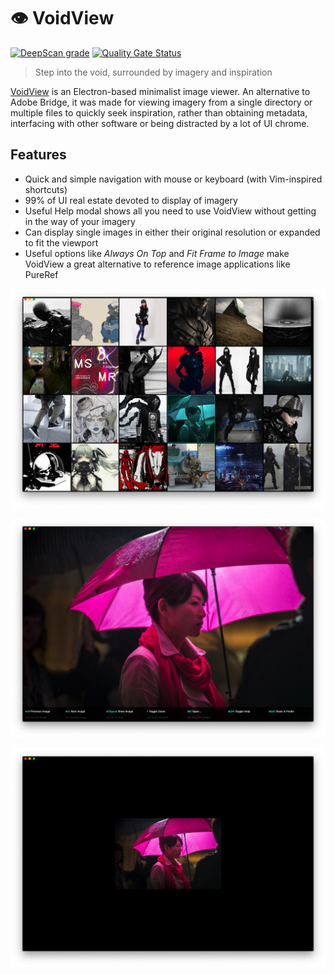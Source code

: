 # 👁 VoidView

[![DeepScan grade](https://deepscan.io/api/teams/6614/projects/8635/branches/107342/badge/grade.svg)](https://deepscan.io/dashboard#view=project&tid=6614&pid=8635&bid=107342) [![Quality Gate Status](https://sonarcloud.io/api/project_badges/measure?project=ESWAT_voidview&metric=alert_status)](https://sonarcloud.io/dashboard?id=ESWAT_voidview)

> Step into the void, surrounded by imagery and inspiration

[VoidView](https://eswat.ca/voidview/) is an Electron-based minimalist image viewer. An alternative to Adobe Bridge, it was made for viewing imagery from a single directory or multiple files to quickly seek inspiration, rather than obtaining metadata, interfacing with other software or being distracted by a lot of UI chrome.

## Features

- Quick and simple navigation with mouse or keyboard (with Vim-inspired shortcuts)
- 99% of UI real estate devoted to display of imagery
- Useful Help modal shows all you need to use VoidView without getting in the way of your imagery
- Can display single images in either their original resolution or expanded to fit the viewport
- Useful options like *Always On Top* and *Fit Frame to Image* make VoidView a great alternative to reference image applications like PureRef

![Screenshot of VoidView in grid view](https://github.com/eswat/voidview/blob/master/screenshot-1.png)

![Screenshot of VoidView in peek view](https://github.com/eswat/voidview/blob/master/screenshot-2.png)

![Screenshot of VoidView in peek view with image zooming off](https://github.com/eswat/voidview/blob/master/screenshot-3.png)
